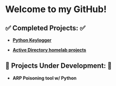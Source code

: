 <h1>Welcome to my GitHub!</h1>



<h2>✅ Completed Projects: ✅</h2>

- <b>[Python Keylogger](https://github.com/Josh-Medina/Python-Keylogger)<b>

- <b>[Active Directory homelab projects](https://github.com/Josh-Medina/Active-Directory-Homelab-Projects)<b>
<h2><span>&#x1F6A7;</span> Projects Under Development: <span>&#x1F6A7;</span></h2>


- <b>ARP Poisoning tool w/ Python<b>



  





